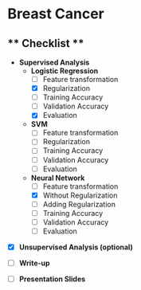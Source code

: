 # **Breast Cancer**
## ** Checklist **
- **Supervised Analysis**
    - **Logistic Regression**
        - [ ] Feature transformation
        - [x] Regularization
        - [ ] Training Accuracy
        - [ ] Validation Accuracy
        - [x] Evaluation
    - **SVM**
        - [ ] Feature transformation
        - [ ] Regularization
        - [ ] Training Accuracy
        - [ ] Validation Accuracy
        - [ ] Evaluation
    - **Neural Network**
        - [ ] Feature transformation
        - [x] Without Regularization
        - [ ] Adding Regularization
        - [ ] Training Accuracy
        - [ ] Validation Accuracy
        - [ ] Evaluation
- [x] **Unsupervised Analysis (optional)**
- [ ] **Write-up**
- [ ] **Presentation Slides**
        

